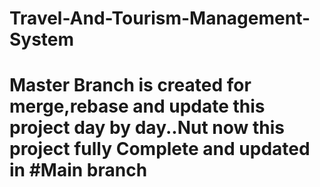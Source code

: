 # Travel-And-Tourism-Management-System
# Master Branch is created for merge,rebase and update this project day by day..Nut now this project fully Complete and updated in #Main branch
